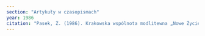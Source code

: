 ```yaml
---
section: "Artykuły w czasopismach"
year: 1986
citation: "Pasek, Z. (1986). Krakowska wspólnota modlitewna „Nowe Życie” jako przejaw odnowy charyzmatycznej Kościoła. Studia Religiologica, 15, 77-88."
---
```

